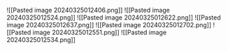 ![[Pasted image 20240325012406.png]]
![[Pasted image 20240325012524.png]]
![[Pasted image 20240325012622.png]]
![[Pasted image 20240325012637.png]]
![[Pasted image 20240325012702.png]]
![[Pasted image 20240325012551.png]]
![[Pasted image 20240325012534.png]]